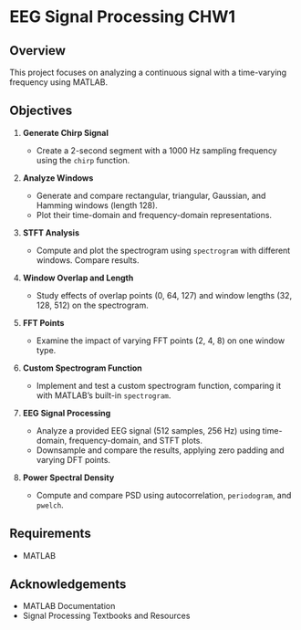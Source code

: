 # EEG Signal Processing CHW1

## Overview

This project focuses on analyzing a continuous signal with a time-varying frequency using MATLAB. 

## Objectives

1. **Generate Chirp Signal**
   - Create a 2-second segment with a 1000 Hz sampling frequency using the `chirp` function.

2. **Analyze Windows**
   - Generate and compare rectangular, triangular, Gaussian, and Hamming windows (length 128).
   - Plot their time-domain and frequency-domain representations.

3. **STFT Analysis**
   - Compute and plot the spectrogram using `spectrogram` with different windows. Compare results.

4. **Window Overlap and Length**
   - Study effects of overlap points (0, 64, 127) and window lengths (32, 128, 512) on the spectrogram.

5. **FFT Points**
   - Examine the impact of varying FFT points (2, 4, 8) on one window type.

6. **Custom Spectrogram Function**
   - Implement and test a custom spectrogram function, comparing it with MATLAB’s built-in `spectrogram`.

7. **EEG Signal Processing**
   - Analyze a provided EEG signal (512 samples, 256 Hz) using time-domain, frequency-domain, and STFT plots.
   - Downsample and compare the results, applying zero padding and varying DFT points.

8. **Power Spectral Density**
   - Compute and compare PSD using autocorrelation, `periodogram`, and `pwelch`.

## Requirements

- MATLAB

## Acknowledgements

- MATLAB Documentation
- Signal Processing Textbooks and Resources

